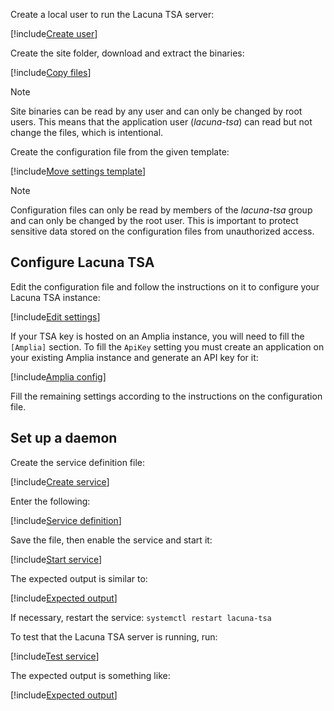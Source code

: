 ﻿Create a local user to run the Lacuna TSA server:

[!include[Create user](../../../../../../includes/tsa/linux/create-user.md)]

Create the site folder, download and extract the binaries:

<!--
> [!NOTE]
> To test the [next version](../../../changelog.md#vnext) of Lacuna TSA, currently in Release Candidate stage, replace `tsa-x.y.z.tar.gz` on the following commands
> with `tsa-1.2.0-rc03.tar.gz`. **Beware**: Release Candidate versions are not production-ready and thus should only be installed on staging or test environments!
-->

[!include[Copy files](../../../../../../includes/tsa/linux/copy-files.md)]

> [!NOTE]
> Site binaries can be read by any user and can only be changed by root users. This means that the application user (*lacuna-tsa*) can read but not change the files, which is intentional.

Create the configuration file from the given template:

[!include[Move settings template](../../../../../../includes/tsa/linux/move-settings-template.md)]

> [!NOTE]
> Configuration files can only be read by members of the *lacuna-tsa* group and can only be changed by the root user. This is important to protect sensitive data stored on the configuration files from unauthorized access.

## Configure Lacuna TSA

Edit the configuration file and follow the instructions on it to configure your Lacuna TSA instance:

[!include[Edit settings](../../../../../../includes/tsa/linux/edit-settings.md)]

If your TSA key is hosted on an Amplia instance, you will need to fill the `[Amplia]` section. To fill the `ApiKey` setting you must create an application on your existing
Amplia instance and generate an API key for it:

[!include[Amplia config](../../includes/amplia-config.md)] 

Fill the remaining settings according to the instructions on the configuration file.

## Set up a daemon

Create the service definition file:

[!include[Create service](../../../../../../includes/tsa/linux/create-service.md)]

Enter the following:

[!include[Service definition](../../../../../../includes/tsa/linux/service-definition.md)]

Save the file, then enable the service and start it:

[!include[Start service](../../../../../../includes/tsa/linux/start-service.md)]

The expected output is similar to:

[!include[Expected output](../../../../../../includes/tsa/linux/start-service-output.md)]

If necessary, restart the service: `systemctl restart lacuna-tsa`

To test that the Lacuna TSA server is running, run:

[!include[Test service](../../../../../../includes/tsa/linux/test-service.md)]

The expected output is something like:

[!include[Expected output](../../../../../../includes/tsa/linux/test-service-output.md)]
